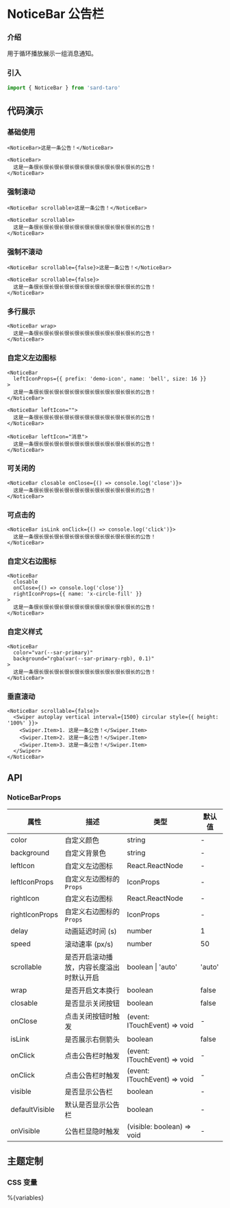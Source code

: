 # NoticeBar 公告栏

### 介绍

用于循环播放展示一组消息通知。

### 引入

```js
import { NoticeBar } from 'sard-taro'
```

## 代码演示

### 基础使用

```tsx
<NoticeBar>这是一条公告！</NoticeBar>

<NoticeBar>
  这是一条很长很长很长很长很长很长很长很长很长很长的公告！
</NoticeBar>
```

### 强制滚动

```tsx
<NoticeBar scrollable>这是一条公告！</NoticeBar>

<NoticeBar scrollable>
  这是一条很长很长很长很长很长很长很长很长很长很长的公告！
</NoticeBar>
```

### 强制不滚动

```tsx
<NoticeBar scrollable={false}>这是一条公告！</NoticeBar>

<NoticeBar scrollable={false}>
  这是一条很长很长很长很长很长很长很长很长很长很长的公告！
</NoticeBar>
```

### 多行展示

```tsx
<NoticeBar wrap>
  这是一条很长很长很长很长很长很长很长很长很长很长的公告！
</NoticeBar>
```

### 自定义左边图标

```tsx
<NoticeBar
  leftIconProps={{ prefix: 'demo-icon', name: 'bell', size: 16 }}
>
  这是一条很长很长很长很长很长很长很长很长很长很长的公告！
</NoticeBar>

<NoticeBar leftIcon="">
  这是一条很长很长很长很长很长很长很长很长很长很长的公告！
</NoticeBar>

<NoticeBar leftIcon="消息">
  这是一条很长很长很长很长很长很长很长很长很长很长的公告！
</NoticeBar>
```

### 可关闭的

```tsx
<NoticeBar closable onClose={() => console.log('close')}>
  这是一条很长很长很长很长很长很长很长很长很长很长的公告！
</NoticeBar>
```

### 可点击的

```tsx
<NoticeBar isLink onClick={() => console.log('click')}>
  这是一条很长很长很长很长很长很长很长很长很长很长的公告！
</NoticeBar>
```

### 自定义右边图标

```tsx
<NoticeBar
  closable
  onClose={() => console.log('close')}
  rightIconProps={{ name: 'x-circle-fill' }}
>
  这是一条很长很长很长很长很长很长很长很长很长很长的公告！
</NoticeBar>
```

### 自定义样式

```tsx
<NoticeBar
  color="var(--sar-primary)"
  background="rgba(var(--sar-primary-rgb), 0.1)"
>
  这是一条很长很长很长很长很长很长很长很长很长很长的公告！
</NoticeBar>
```

### 垂直滚动

```tsx
<NoticeBar scrollable={false}>
  <Swiper autoplay vertical interval={1500} circular style={{ height: '100%' }}>
    <Swiper.Item>1. 这是一条公告！</Swiper.Item>
    <Swiper.Item>2. 这是一条公告！</Swiper.Item>
    <Swiper.Item>3. 这是一条公告！</Swiper.Item>
  </Swiper>
</NoticeBar>
```

## API

### NoticeBarProps

| 属性           | 描述                                     | 类型                         | 默认值 |
| -------------- | ---------------------------------------- | ---------------------------- | ------ |
| color          | 自定义颜色                               | string                       | -      |
| background     | 自定义背景色                             | string                       | -      |
| leftIcon       | 自定义左边图标                           | React.ReactNode              | -      |
| leftIconProps  | 自定义左边图标的 `Props`                 | IconProps                    | -      |
| rightIcon      | 自定义右边图标                           | React.ReactNode              | -      |
| rightIconProps | 自定义右边图标的 `Props`                 | IconProps                    | -      |
| delay          | 动画延迟时间 (s)                         | number                       | 1      |
| speed          | 滚动速率 (px/s)                          | number                       | 50     |
| scrollable     | 是否开启滚动播放，内容长度溢出时默认开启 | boolean \| 'auto'            | 'auto' |
| wrap           | 是否开启文本换行                         | boolean                      | false  |
| closable       | 是否显示关闭按钮                         | boolean                      | false  |
| onClose        | 点击关闭按钮时触发                       | (event: ITouchEvent) => void | -      |
| isLink         | 是否展示右侧箭头                         | boolean                      | false  |
| onClick        | 点击公告栏时触发                         | (event: ITouchEvent) => void | -      |
| onClick        | 点击公告栏时触发                         | (event: ITouchEvent) => void | -      |
| visible        | 是否显示公告栏                           | boolean                      | -      |
| defaultVisible | 默认是否显示公告栏                       | boolean                      | -      |
| onVisible      | 公告栏显隐时触发                         | (visible: boolean) => void   | -      |

## 主题定制

### CSS 变量

%{variables}
